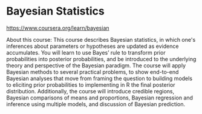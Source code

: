 Bayesian Statistics
========================================
https://www.coursera.org/learn/bayesian

About this course: This course describes Bayesian statistics, in which one's inferences about parameters or hypotheses are updated as evidence accumulates. You will learn to use Bayes’ rule to transform prior probabilities into posterior probabilities, and be introduced to the underlying theory and perspective of the Bayesian paradigm. The course will apply Bayesian methods to several practical problems, to show end-to-end Bayesian analyses that move from framing the question to building models to eliciting prior probabilities to implementing in R the final posterior distribution. Additionally, the course will introduce credible regions, Bayesian comparisons of means and proportions, Bayesian regression and inference using multiple models, and discussion of Bayesian prediction.
